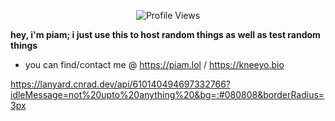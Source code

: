  <p align="center"> <img src="https://komarev.com/ghpvc/?username=peeyum" alt="Profile Views" /> </p>  


  **hey, i'm piam; i just use this to host random things as well as test random things**
  - you can find/contact me @ https://piam.lol / https://kneeyo.bio

https://lanyard.cnrad.dev/api/610140494697332766?idleMessage=not%20upto%20anything%20&bg=:#080808&borderRadius=3px

